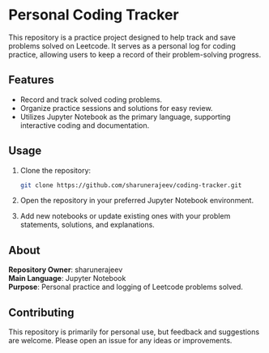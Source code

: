 # Personal Coding Tracker

This repository is a practice project designed to help track and save problems solved on Leetcode. It serves as a personal log for coding practice, allowing users to keep a record of their problem-solving progress.

## Features

- Record and track solved coding problems.
- Organize practice sessions and solutions for easy review.
- Utilizes Jupyter Notebook as the primary language, supporting interactive coding and documentation.

## Usage

1. Clone the repository:

    ```bash
    git clone https://github.com/sharunerajeev/coding-tracker.git
    ```

2. Open the repository in your preferred Jupyter Notebook environment.
3. Add new notebooks or update existing ones with your problem statements, solutions, and explanations.

## About

**Repository Owner**: sharunerajeev  
**Main Language**: Jupyter Notebook  
**Purpose**: Personal practice and logging of Leetcode problems solved.

## Contributing

This repository is primarily for personal use, but feedback and suggestions are welcome. Please open an issue for any ideas or improvements.
